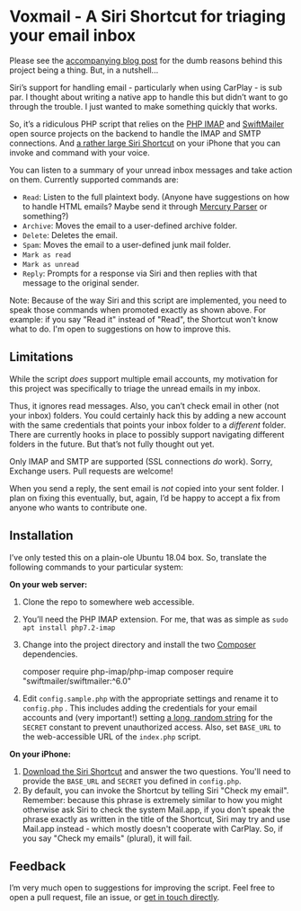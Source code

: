 # Voxmail - A Siri Shortcut for triaging your email inbox

Please see the [accompanying blog post](https://tyler.io/triage-your-email-in-the-car-with-siri/) for the dumb reasons behind this project being a thing. But, in a nutshell...

Siri’s support for handling email - particularly when using CarPlay - is sub par. I thought about writing a native app to handle this but didn’t want to go through the trouble. I just wanted to make something quickly that works.

So, it’s a ridiculous PHP script that relies on the [PHP IMAP](https://github.com/barbushin/php-imap) and [SwiftMailer](https://swiftmailer.symfony.com) open source projects on the backend to handle the IMAP and SMTP connections. And [a rather large Siri Shortcut](https://cdn.tyler.io/wp-content/uploads/2019/11/voxmail-shortcut.jpg) on your iPhone that you can invoke and command with your voice.

You can listen to a summary of your unread inbox messages and take action on them. Currently supported commands are:

* `Read`: Listen to the full plaintext body. (Anyone have suggestions on how to handle HTML emails? Maybe send it through [Mercury Parser](https://github.com/postlight/mercury-parser) or something?)
* `Archive`: Moves the email to a user-defined archive folder.
* `Delete`: Deletes the email.
* `Spam`: Moves the email to a user-defined junk mail folder.
* `Mark as read`
* `Mark as unread`
* `Reply`: Prompts for a response via Siri and then replies with that message to the original sender.

Note: Because of the way Siri and this script are implemented, you need to speak those commands when promoted exactly as shown above. For example: if you say "Read it" instead of "Read", the Shortcut won't know what to do. I'm open to suggestions on how to improve this.

## Limitations

While the script _does_ support multiple email accounts, my motivation for this project was specifically to triage the unread emails in my inbox. 

Thus, it ignores read messages. Also, you can’t check email in other (not your inbox) folders. You could certainly hack this by adding a new account with the same credentials that points your inbox folder to a _different_ folder. There are currently hooks in place to possibly support navigating different folders in the future. But that’s not fully thought out yet.

Only IMAP and SMTP are supported (SSL connections _do_ work). Sorry, Exchange users. Pull requests are welcome!

When you send a reply, the sent email is _not_ copied into your sent folder. I plan on fixing this eventually, but, again, I’d be happy to accept a fix from anyone who wants to contribute one.

## Installation

I’ve only tested this on a plain-ole Ubuntu 18.04 box. So, translate the following commands to your particular system:

**On your web server:**

1. Clone the repo to somewhere web accessible.
2. You’ll need the PHP IMAP extension. For me, that was as simple as `sudo apt install php7.2-imap`
3. Change into the project directory and install the two [Composer](https://getcomposer.org) dependencies.

	composer require php-imap/php-imap
	composer require "swiftmailer/swiftmailer:^6.0"

4. Edit `config.sample.php` with the appropriate settings and rename it to `config.php` . This includes adding the credentials for your email accounts and (very important!) setting [a long, random string](https://www.random.org/strings/?num=5&len=20&digits=on&upperalpha=on&loweralpha=on&unique=on&format=html&rnd=new) for the `SECRET` constant to prevent unauthorized access. Also, set `BASE_URL` to the web-accessible URL of the `index.php` script.

**On your iPhone:**

1. [Download the Siri Shortcut](https://www.icloud.com/shortcuts/01310f0ad4854b95935fa9d106ffc9b8) and answer the two questions. You'll need to provide the `BASE_URL` and `SECRET` you defined in `config.php`.
2. By default, you can invoke the Shortcut by telling Siri "Check my email". Remember: because this phrase is extremely similar to how you might otherwise ask Siri to check the system Mail.app, if you don't speak the phrase exactly as written in the title of the Shortcut, Siri may try and use Mail.app instead - which mostly doesn't cooperate with CarPlay. So, if you say "Check my emails" (plural), it will fail.

## Feedback

I’m very much open to suggestions for improving the script. Feel free to open a pull request, file an issue, or [get in touch directly](https://tyler.io/about/).
